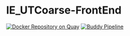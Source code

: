 # IE_UTCoarse-FrontEnd

[![Docker Repository on Quay](https://quay.io/repository/gsoosk/joboonja_front/status "Docker Repository on Quay")](https://quay.io/repository/gsoosk/joboonja_front)
[![Buddy Pipeline](https://app.buddy.works/joboonjafront/ie-utcourse-frontend/pipelines/pipeline/190862/badge.svg?token=0ce482205a25c4ad1e120ae5b6e1429289f18ab813a377066c3d9c7b879c4538 "buddy pipeline")](https://app.buddy.works/joboonjafront/ie-utcourse-frontend/pipelines/pipeline/190862)
